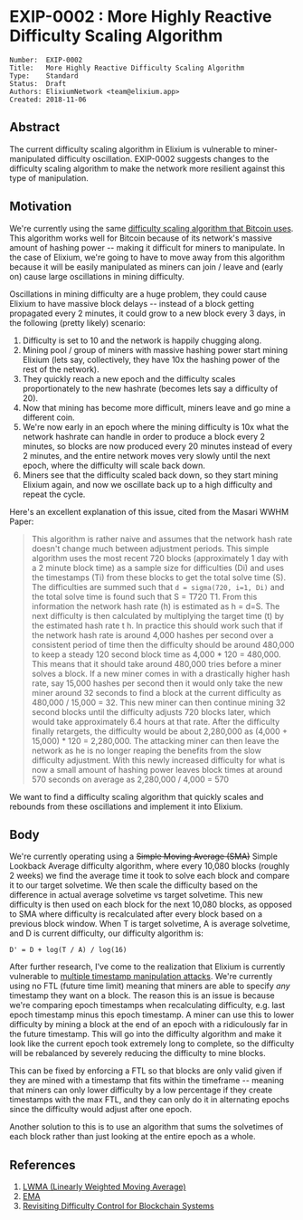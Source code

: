 # EXIP-0002 : More Highly Reactive Difficulty Scaling Algorithm

```
Number:  EXIP-0002
Title:   More Highly Reactive Difficulty Scaling Algorithm
Type:    Standard
Status:  Draft
Authors: ElixiumNetwork <team@elixium.app>
Created: 2018-11-06
```

## Abstract

The current difficulty scaling algorithm in Elixium is vulnerable to miner-manipulated difficulty oscillation. EXIP-0002 suggests changes to the difficulty scaling algorithm to make the network more resilient against this type of manipulation.

## Motivation

We're currently using the same [difficulty scaling algorithm that Bitcoin uses](https://en.bitcoin.it/wiki/Difficulty). This algorithm works well for Bitcoin because of its network's massive amount of hashing power -- making it difficult for miners to manipulate. In the case of Elixium, we're going to have to move away from this algorithm because it will be easily manipulated as miners can join / leave and (early on) cause large oscillations in mining difficulty.

Oscillations in mining difficulty are a huge problem, they could cause Elixium to have massive block delays -- instead of a block getting propagated every 2 minutes, it could grow to a new block every 3 days, in the following (pretty likely) scenario:

1. Difficulty is set to 10 and the network is happily chugging along.
2. Mining pool / group of miners with massive hashing power start mining Elixium (lets say, collectively, they have 10x the hashing power of the rest of the network).
3. They quickly reach a new epoch and the difficulty scales proportionately to the new hashrate (becomes lets say a difficulty of 20).
4. Now that mining has become more difficult, miners leave and go mine a different coin.
5. We're now early in an epoch where the mining difficulty is 10x what the network hashrate can handle in order to produce a block every 2 minutes, so blocks are now produced every 20 minutes instead of every 2 minutes, and the entire network moves very slowly until the next epoch, where the difficulty will scale back down.
6. Miners see that the difficulty scaled back down, so they start mining Elixium again, and now we oscillate back up to a high difficulty and repeat the cycle.

Here's an excellent explanation of this issue, cited from the Masari WWHM Paper: 
> This algorithm is rather naive and assumes that the
network hash rate doesn't change much between adjustment periods. This simple
algorithm uses the most recent 720 blocks (approximately 1 day with a 2 minute
block time) as a sample size for difficulties (Di) and uses the timestamps (Ti) from
these blocks to get the total solve time (S). The difficulties are summed such that
`d = sigma(720, i=1, Di)` and the total solve time is found such that S = T720
T1. From this
information the network hash rate (h) is estimated as h = d=S. The next difficulty is
then calculated by multiplying the target time (t) by the estimated hash rate t  h. In
practice this should work such that if the network hash rate is around 4,000 hashes per
second over a consistent period of time then the difficulty should be around 480,000
to keep a steady 120 second block time as 4,000 * 120 = 480,000. This means that it
should take around 480,000 tries before a miner solves a block. If a new miner comes
in with a drastically higher hash rate, say 15,000 hashes per second then it would
only take the new miner around 32 seconds to find a block at the current difficulty as
480,000 / 15,000 = 32. This new miner can then continue mining 32 second blocks until
the difficulty adjusts 720 blocks later, which would take approximately 6.4 hours at
that rate. After the difficulty finally retargets, the difficulty would be about 2,280,000
as (4,000 + 15,000) * 120 = 2,280,000. The attacking miner can then leave the network
as he is no longer reaping the benefits from the slow difficulty adjustment. With this
newly increased difficulty for what is now a small amount of hashing power leaves
block times at around 570 seconds on average as 2,280,000 / 4,000 = 570

We want to find a difficulty scaling algorithm that quickly scales and rebounds from these oscillations and implement it into Elixium.

## Body

We're currently operating using a ~~Simple Moving Average (SMA)~~ Simple Lookback Average difficulty algorithm, where every 10,080 blocks (roughly 2 weeks) we find the average time it took to solve each block and compare it to our target solvetime. We then scale the difficulty based on the difference in actual average solvetime vs target solvetime. This new difficulty is then used on each block for the next 10,080 blocks, as opposed to SMA where difficulty is recalculated after every block based on a previous block window. When T is target solvetime, A is average solvetime, and D is current difficulty, our difficulty algorithm is:

```
D' = D + log(T / A) / log(16)
```

After further research, I've come to the realization that Elixium is currently vulnerable to [multiple timestamp manipulation attacks](https://github.com/zawy12/difficulty-algorithms/issues/30). We're currently using no FTL (future time limit) meaning that miners are able to specify _any_ timestamp they want on a block. The reason this is an issue is because we're comparing epoch timestamps when recalculating difficulty, e.g. last epoch timestamp minus this epoch timestamp. A miner can use this to lower difficulty by mining a block at the end of an epoch with a ridiculously far in the future timestamp. This will go into the difficulty algorithm and make it look like the current epoch took extremely long to complete, so the difficulty will be rebalanced by severely reducing the difficulty to mine blocks.

This can be fixed by enforcing a FTL so that blocks are only valid given if they are mined with a timestamp that fits within the timeframe -- meaning that miners can only lower difficulty by a low percentage if they create timestamps with the max FTL, and they can only do it in alternating epochs since the difficulty would adjust after one epoch.

Another solution to this is to use an algorithm that sums the solvetimes of each block rather than just looking at the entire epoch as a whole.

## References

1. [LWMA (Linearly Weighted Moving Average)](https://github.com/zawy12/difficulty-algorithms/issues/3)
2. [EMA](https://github.com/zawy12/difficulty-algorithms/issues/21)
3. [Revisiting Difficulty Control for Blockchain
Systems](https://eprint.iacr.org/2017/731.pdf)

